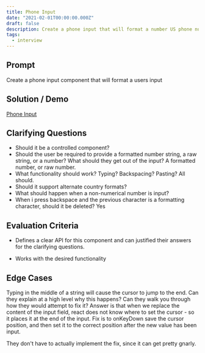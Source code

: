 ```yaml
---
title: Phone Input
date: "2021-02-01T00:00:00.000Z"
draft: false
description: Create a phone input that will format a number US phone number formatting
tags:
  - interview
---
```


## Prompt

Create a phone input component that will format a users input

## Solution / Demo

[Phone Input](embedded-codesandbox://phone-input)

## Clarifying Questions

- Should it be a controlled component?
- Should the user be required to provide a formatted number string, a raw string, or a number? What should they get out of the input? A formatted number, or raw number.
- What functionality should work? Typing? Backspacing? Pasting? All should.
- Should it support alternate country formats?
- What should happen when a non-numerical number is input?
- When i press backspace and the previous character is a formatting character, should it be deleted? Yes

## Evaluation Criteria

- Defines a clear API for this component and can justified their answers for the clarifying questions.

- Works with the desired functionality

## Edge Cases

Typing in the middle of a string will cause the cursor to jump to the end. Can they explain at a high level why this happens? Can they walk you through how they would attempt to fix it? Answer is that when we replace the content of the input field, react does not know where to set the cursor - so it places it at the end of the input. Fix is to onKeyDown save the cursor position, and then set it to the correct position after the new value has been input.

They don't have to actually implement the fix, since it can get pretty gnarly.
